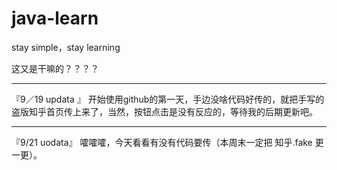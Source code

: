 # java-learn
stay simple，stay learning


这又是干嘛的？？？？

****************
『9／19 updata 』
开始使用github的第一天，手边没啥代码好传的，就把手写的盗版知乎首页传上来了，当然，按钮点击是没有反应的，等待我的后期更新吧。

********************
『9/21 uodata』
嚯嚯嚯，今天看看有没有代码要传（本周末一定把 知乎.fake 更一更）。
